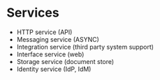# Services

* HTTP service (API)
* Messaging service (ASYNC)
* Integration service (third party system support)
* Interface service (web)
* Storage service (document store)
* Identity service (IdP, IdM) 